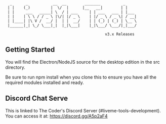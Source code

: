 	  _      _           __  __        _______          _     
	 | |    (_)         |  \/  |      |__   __|        | |    
	 | |     ___   _____| \  / | ___     | | ___   ___ | |___ 
	 | |    | \ \ / / _ \ |\/| |/ _ \    | |/ _ \ / _ \| / __|
	 | |____| |\ V /  __/ |  | |  __/    | | (_) | (_) | \__ \
	 |______|_| \_/ \___|_|  |_|\___|    |_|\___/ \___/|_|___/

                                                v3.x Releases


## Getting Started
You will find the Electron/NodeJS source for the desktop edition in the src directory.

Be sure to run npm install when you clone this to ensure you have all the required modules installed and ready.


## Discord Chat Serve
This is linked to The Coder's Discord Server (#liveme-tools-development).  You can access it at: https://discord.gg/A5p2aF4
